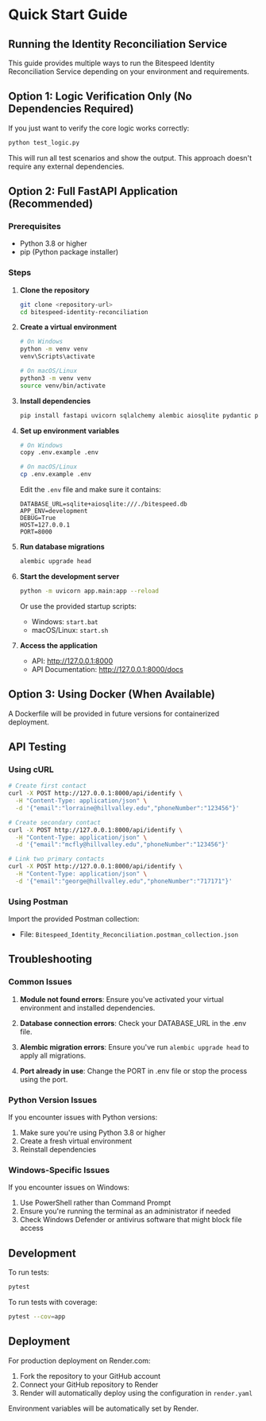 # Quick Start Guide

## Running the Identity Reconciliation Service

This guide provides multiple ways to run the Bitespeed Identity Reconciliation Service depending on your environment and requirements.

## Option 1: Logic Verification Only (No Dependencies Required)

If you just want to verify the core logic works correctly:

```bash
python test_logic.py
```

This will run all test scenarios and show the output. This approach doesn't require any external dependencies.

## Option 2: Full FastAPI Application (Recommended)

### Prerequisites

- Python 3.8 or higher
- pip (Python package installer)

### Steps

1. **Clone the repository**
   ```bash
   git clone <repository-url>
   cd bitespeed-identity-reconciliation
   ```

2. **Create a virtual environment**
   ```bash
   # On Windows
   python -m venv venv
   venv\Scripts\activate
   
   # On macOS/Linux
   python3 -m venv venv
   source venv/bin/activate
   ```

3. **Install dependencies**
   ```bash
   pip install fastapi uvicorn sqlalchemy alembic aiosqlite pydantic python-dotenv
   ```

4. **Set up environment variables**
   ```bash
   # On Windows
   copy .env.example .env
   
   # On macOS/Linux
   cp .env.example .env
   ```
   
   Edit the `.env` file and make sure it contains:
   ```
   DATABASE_URL=sqlite+aiosqlite:///./bitespeed.db
   APP_ENV=development
   DEBUG=True
   HOST=127.0.0.1
   PORT=8000
   ```

5. **Run database migrations**
   ```bash
   alembic upgrade head
   ```

6. **Start the development server**
   ```bash
   python -m uvicorn app.main:app --reload
   ```

   Or use the provided startup scripts:
   - Windows: `start.bat`
   - macOS/Linux: `start.sh`

7. **Access the application**
   - API: http://127.0.0.1:8000
   - API Documentation: http://127.0.0.1:8000/docs

## Option 3: Using Docker (When Available)

A Dockerfile will be provided in future versions for containerized deployment.

## API Testing

### Using cURL

```bash
# Create first contact
curl -X POST http://127.0.0.1:8000/api/identify \
  -H "Content-Type: application/json" \
  -d '{"email":"lorraine@hillvalley.edu","phoneNumber":"123456"}'

# Create secondary contact
curl -X POST http://127.0.0.1:8000/api/identify \
  -H "Content-Type: application/json" \
  -d '{"email":"mcfly@hillvalley.edu","phoneNumber":"123456"}'

# Link two primary contacts
curl -X POST http://127.0.0.1:8000/api/identify \
  -H "Content-Type: application/json" \
  -d '{"email":"george@hillvalley.edu","phoneNumber":"717171"}'
```

### Using Postman

Import the provided Postman collection:
- File: `Bitespeed_Identity_Reconciliation.postman_collection.json`

## Troubleshooting

### Common Issues

1. **Module not found errors**: Ensure you've activated your virtual environment and installed dependencies.

2. **Database connection errors**: Check your DATABASE_URL in the .env file.

3. **Alembic migration errors**: Ensure you've run `alembic upgrade head` to apply all migrations.

4. **Port already in use**: Change the PORT in .env file or stop the process using the port.

### Python Version Issues

If you encounter issues with Python versions:
1. Make sure you're using Python 3.8 or higher
2. Create a fresh virtual environment
3. Reinstall dependencies

### Windows-Specific Issues

If you encounter issues on Windows:
1. Use PowerShell rather than Command Prompt
2. Ensure you're running the terminal as an administrator if needed
3. Check Windows Defender or antivirus software that might block file access

## Development

To run tests:
```bash
pytest
```

To run tests with coverage:
```bash
pytest --cov=app
```

## Deployment

For production deployment on Render.com:
1. Fork the repository to your GitHub account
2. Connect your GitHub repository to Render
3. Render will automatically deploy using the configuration in `render.yaml`

Environment variables will be automatically set by Render.
